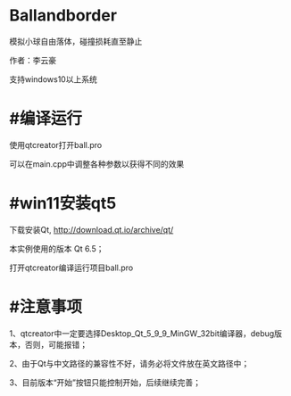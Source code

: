 # Ballandborder
模拟小球自由落体，碰撞损耗直至静止

作者：李云豪

支持windows10以上系统

#编译运行 
=

使用qtcreator打开ball.pro

可以在main.cpp中调整各种参数以获得不同的效果

#win11安装qt5
=

下载安装Qt, http://download.qt.io/archive/qt/

本实例使用的版本 Qt 6.5；

打开qtcreator编译运行项目ball.pro

#注意事项
=
1、qtcreator中一定要选择Desktop_Qt_5_9_9_MinGW_32bit编译器，debug版本，否则，可能报错；

2、由于Qt与中文路径的兼容性不好，请务必将文件放在英文路径中；

3、目前版本“开始”按钮只能控制开始，后续继续完善；

